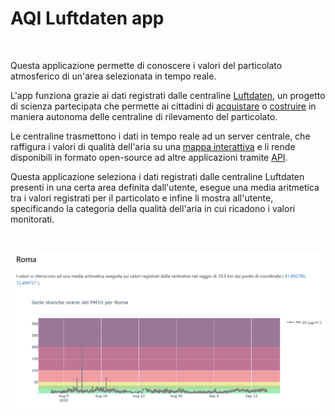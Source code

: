 <h1>AQI Luftdaten app</h1>
    
<br>

<p>
    Questa applicazione permette di conoscere 
    i valori del particolato atmosferico di un'area selezionata in tempo reale.
</p>

<p>
    L'app funziona grazie ai dati registrati dalle centraline <a target="_blank" href="https://luftdaten.info/it/benvenuto/">Luftdaten</a>, 
    un progetto di scienza partecipata che permette ai cittadini di <a target="_blank" href="https://www.produzionidalbasso.com/project/1-000-centraline-dal-basso-in-italia/">acquistare</a> o <a target="_blank" href="http://centralinedalbasso.org/">costruire</a> in maniera autonoma delle centraline di rilevamento del particolato.
</p>    

<p>
    Le centraline trasmettono i dati in tempo reale ad un server centrale, 
    che raffigura i valori di qualità dell'aria su una <a target="_blank" href="https://italia.maps.sensor.community/#6/42.000/12.000">mappa interattiva</a> 
    e li rende disponibili in formato open-source ad altre applicazioni tramite <a target="_blank" href="https://github.com/opendata-stuttgart/meta/wiki/EN-APIs">API</a>.
</p>

<p>
    Questa applicazione seleziona i dati registrati dalle centraline Luftdaten presenti in una certa area definita dall'utente,
    esegue una media aritmetica tra i valori registrati per il particolato e infine li mostra all'utente, 
    specificando la categoria della qualità dell'aria in cui ricadono i valori monitorati.
</p>

<br>


![Grafico dei valori storici orari del PM 10 nella città di roma](/static/img/grafico_Roma.jpg?raw=true "Optional Title")


